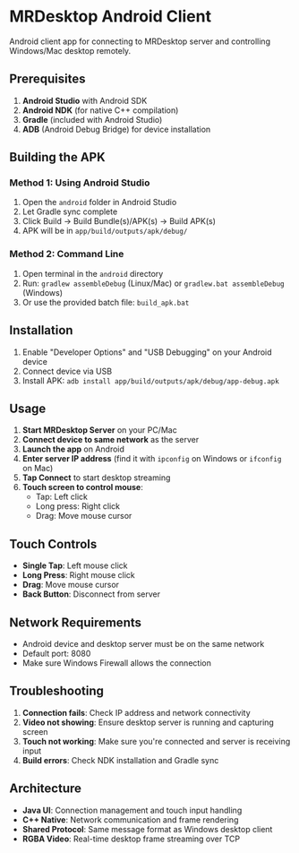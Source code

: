 # MRDesktop Android Client

Android client app for connecting to MRDesktop server and controlling Windows/Mac desktop remotely.

## Prerequisites

1. **Android Studio** with Android SDK
2. **Android NDK** (for native C++ compilation)
3. **Gradle** (included with Android Studio)
4. **ADB** (Android Debug Bridge) for device installation

## Building the APK

### Method 1: Using Android Studio
1. Open the `android` folder in Android Studio
2. Let Gradle sync complete
3. Click Build → Build Bundle(s)/APK(s) → Build APK(s)
4. APK will be in `app/build/outputs/apk/debug/`

### Method 2: Command Line
1. Open terminal in the `android` directory
2. Run: `gradlew assembleDebug` (Linux/Mac) or `gradlew.bat assembleDebug` (Windows)
3. Or use the provided batch file: `build_apk.bat`

## Installation

1. Enable "Developer Options" and "USB Debugging" on your Android device
2. Connect device via USB
3. Install APK: `adb install app/build/outputs/apk/debug/app-debug.apk`

## Usage

1. **Start MRDesktop Server** on your PC/Mac
2. **Connect device to same network** as the server
3. **Launch the app** on Android
4. **Enter server IP address** (find it with `ipconfig` on Windows or `ifconfig` on Mac)
5. **Tap Connect** to start desktop streaming
6. **Touch screen to control mouse**:
   - Tap: Left click
   - Long press: Right click  
   - Drag: Move mouse cursor

## Touch Controls

- **Single Tap**: Left mouse click
- **Long Press**: Right mouse click
- **Drag**: Move mouse cursor
- **Back Button**: Disconnect from server

## Network Requirements

- Android device and desktop server must be on the same network
- Default port: 8080
- Make sure Windows Firewall allows the connection

## Troubleshooting

1. **Connection fails**: Check IP address and network connectivity
2. **Video not showing**: Ensure desktop server is running and capturing screen
3. **Touch not working**: Make sure you're connected and server is receiving input
4. **Build errors**: Check NDK installation and Gradle sync

## Architecture

- **Java UI**: Connection management and touch input handling
- **C++ Native**: Network communication and frame rendering
- **Shared Protocol**: Same message format as Windows desktop client
- **RGBA Video**: Real-time desktop frame streaming over TCP